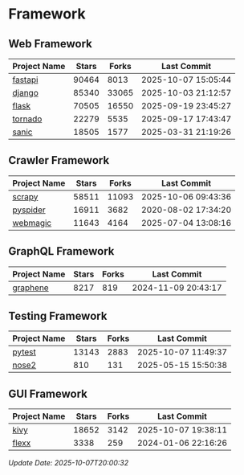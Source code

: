 # Framework

## Web Framework
| Project Name | Stars | Forks | Last Commit |
| ------------ | ----- | ----- | ----------- |
| [fastapi](https://github.com/fastapi/fastapi) | 90464 | 8013 | 2025-10-07 15:05:44 |
| [django](https://github.com/django/django) | 85340 | 33065 | 2025-10-03 21:12:57 |
| [flask](https://github.com/pallets/flask) | 70505 | 16550 | 2025-09-19 23:45:27 |
| [tornado](https://github.com/tornadoweb/tornado) | 22279 | 5535 | 2025-09-17 17:43:47 |
| [sanic](https://github.com/sanic-org/sanic) | 18505 | 1577 | 2025-03-31 21:19:26 |

## Crawler Framework
| Project Name | Stars | Forks | Last Commit |
| ------------ | ----- | ----- | ----------- |
| [scrapy](https://github.com/scrapy/scrapy) | 58511 | 11093 | 2025-10-06 09:43:36 |
| [pyspider](https://github.com/binux/pyspider) | 16911 | 3682 | 2020-08-02 17:34:20 |
| [webmagic](https://github.com/code4craft/webmagic) | 11643 | 4164 | 2025-07-04 13:08:16 |

## GraphQL Framework
| Project Name | Stars | Forks | Last Commit |
| ------------ | ----- | ----- | ----------- |
| [graphene](https://github.com/graphql-python/graphene) | 8217 | 819 | 2024-11-09 20:43:17 |

## Testing Framework
| Project Name | Stars | Forks | Last Commit |
| ------------ | ----- | ----- | ----------- |
| [pytest](https://github.com/pytest-dev/pytest) | 13143 | 2883 | 2025-10-07 11:49:37 |
| [nose2](https://github.com/nose-devs/nose2) | 810 | 131 | 2025-05-15 15:50:38 |

## GUI Framework
| Project Name | Stars | Forks | Last Commit |
| ------------ | ----- | ----- | ----------- |
| [kivy](https://github.com/kivy/kivy) | 18652 | 3142 | 2025-10-07 19:38:11 |
| [flexx](https://github.com/flexxui/flexx) | 3338 | 259 | 2024-01-06 22:16:26 |

*Update Date: 2025-10-07T20:00:32*
